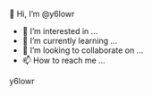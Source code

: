 👋 Hi, I’m @y6lowr
- 👀 I’m interested in ...
- 🌱 I’m currently learning ...
- 💞️ I’m looking to collaborate on ...
- 📫 How to reach me ...


y6lowr
